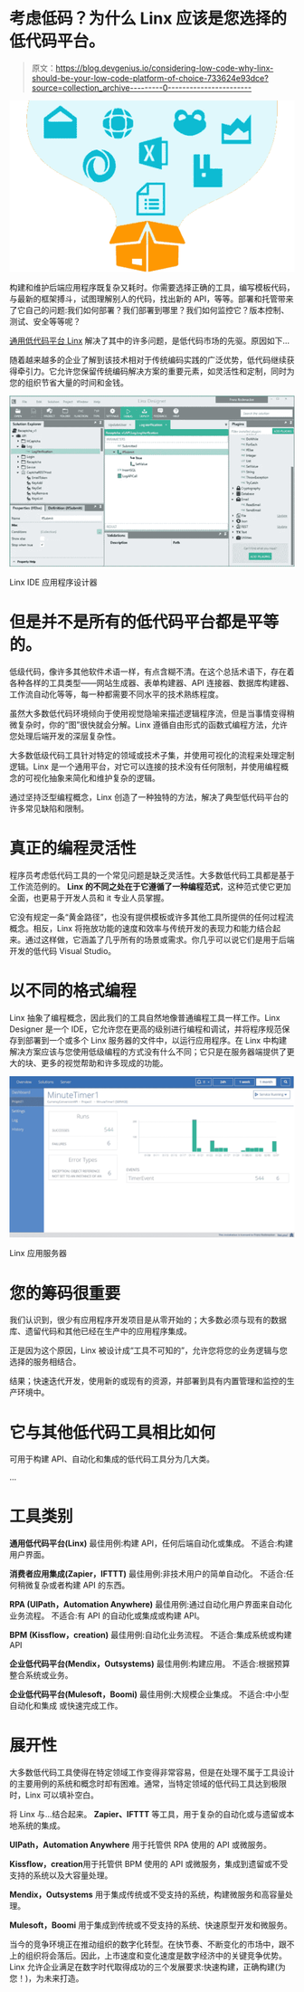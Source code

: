 # 考虑低码？为什么 Linx 应该是您选择的低代码平台。

> 原文：<https://blog.devgenius.io/considering-low-code-why-linx-should-be-your-low-code-platform-of-choice-733624e93dce?source=collection_archive---------0----------------------->

![](img/dd1060db59f3c772fb91ee62da259a40.png)

构建和维护后端应用程序既复杂又耗时。你需要选择正确的工具，编写模板代码，与最新的框架搏斗，试图理解别人的代码，找出新的 API，等等。部署和托管带来了它自己的问题:我们如何部署？我们部署到哪里？我们如何监控它？版本控制、测试、安全等等呢？

[通用低代码平台 Linx](https://linx.software/) 解决了其中的许多问题，是低代码市场的先驱。原因如下…

随着越来越多的企业了解到该技术相对于传统编码实践的广泛优势，低代码继续获得牵引力。它允许您保留传统编码解决方案的重要元素，如灵活性和定制，同时为您的组织节省大量的时间和金钱。

![](img/c18a89ee2a490f836b02801ddd1aa462.png)

Linx IDE 应用程序设计器

# 但是并不是所有的低代码平台都是平等的。

低级代码，像许多其他软件术语一样，有点含糊不清。在这个总括术语下，存在着各种各样的工具类型——网站生成器、表单构建器、API 连接器、数据库构建器、工作流自动化等等，每一种都需要不同水平的技术熟练程度。

虽然大多数低代码环境倾向于使用视觉隐喻来描述逻辑程序流，但是当事情变得稍微复杂时，你的“图”很快就会分解。Linx 遵循自由形式的函数式编程方法，允许您处理后端开发的深层复杂性。

大多数低级代码工具针对特定的领域或技术子集，并使用可视化的流程来处理定制逻辑。Linx 是一个通用平台，对它可以连接的技术没有任何限制，并使用编程概念的可视化抽象来简化和维护复杂的逻辑。

通过坚持泛型编程概念，Linx 创造了一种独特的方法，解决了典型低代码平台的许多常见缺陷和限制。

# 真正的编程灵活性

程序员考虑低代码工具的一个常见问题是缺乏灵活性。大多数低代码工具都是基于工作流范例的。 **Linx 的不同之处在于它遵循了一种编程范式**，这种范式使它更加全面，也更易于开发人员和 it 专业人员掌握。

它没有规定一条“黄金路径”，也没有提供模板或许多其他工具所提供的任何过程流概念。相反，Linx 将拖放功能的速度和效率与传统开发的表现力和能力结合起来。通过这样做，它涵盖了几乎所有的场景或需求。你几乎可以说它们是用于后端开发的低代码 Visual Studio。

# 以不同的格式编程

Linx 抽象了编程概念，因此我们的工具自然地像普通编程工具一样工作。Linx Designer 是一个 IDE，它允许您在更高的级别进行编程和调试，并将程序规范保存到部署到一个或多个 Linx 服务器的文件中，以运行应用程序。在 Linx 中构建解决方案应该与您使用低级编程的方式没有什么不同；它只是在服务器端提供了更大的块、更多的视觉帮助和许多现成的功能。

![](img/54c7f799ac7304da3798353c4fa1e93d.png)

Linx 应用服务器

# 您的筹码很重要

我们认识到，很少有应用程序开发项目是从零开始的；大多数必须与现有的数据库、遗留代码和其他已经在生产中的应用程序集成。

正是因为这个原因，Linx 被设计成“工具不可知的”，允许您将您的业务逻辑与您选择的服务相结合。

结果；快速迭代开发，使用新的或现有的资源，并部署到具有内置管理和监控的生产环境中。

# 它与其他低代码工具相比如何

可用于构建 API、自动化和集成的低代码工具分为几大类。

…

# 工具类别

**通用低代码平台(Linx)**
最佳用例:构建 API，任何后端自动化或集成。
不适合:构建用户界面。

**消费者应用集成(Zapier，IFTTT)**
最佳用例:非技术用户的简单自动化。
不适合:任何稍微复杂或者构建 API 的东西。

**RPA (UIPath，Automation Anywhere)**
最佳用例:通过自动化用户界面来自动化业务流程。
不适合:有 API 的自动化或集成或构建 API。

**BPM (Kissflow，creation)**
最佳用例:自动化业务流程。
不适合:集成系统或构建 API

**企业低代码平台(Mendix，Outsystems)**
最佳用例:构建应用。
不适合:根据预算整合系统或业务。

**企业低代码平台(Mulesoft，Boomi)**
最佳用例:大规模企业集成。
不适合:中小型自动化和集成
或快速完成工作。

# 展开性

大多数低代码工具使得在特定领域工作变得非常容易，但是在处理不属于工具设计的主要用例的系统和概念时却有困难。通常，当特定领域的低代码工具达到极限时，Linx 可以填补空白。

将 Linx 与…结合起来。
**Zapier、IFTTT** 等工具，用于复杂的自动化或与遗留或本地系统的集成。

**UIPath，Automation Anywhere** 用于托管供 RPA 使用的 API 或微服务。

**Kissflow，creation**用于托管供 BPM 使用的 API 或微服务，集成到遗留或不受支持的系统以及大容量处理。

**Mendix，Outsystems** 用于集成传统或不受支持的系统，构建微服务和高容量处理。

**Mulesoft，Boomi** 用于集成到传统或不受支持的系统、快速原型开发和微服务。

当今的竞争环境正在推动组织的数字化转型。在快节奏、不断变化的市场中，跟不上的组织将会落后。因此，上市速度和变化速度是数字经济中的关键竞争优势。Linx 允许企业满足在数字时代取得成功的三个发展要求:快速构建，正确构建(为您！)，为未来打造。